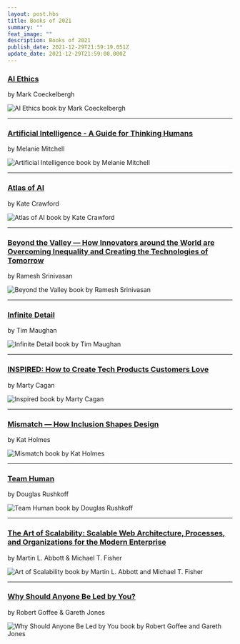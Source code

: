 ```yaml
---
layout: post.hbs
title: Books of 2021
summary: ""
feat_image: ""
description: Books of 2021
publish_date: 2021-12-29T21:59:19.051Z
update_date: 2021-12-29T21:59:00.000Z
---
```

<h3><a href="https://mitpress.mit.edu/books/ai-ethics" target="_blank">AI Ethics</a></h3>

by Mark Coeckelbergh

![AI Ethics book by Mark Coeckelbergh](/static/images/ai_ethics.png "AI Ethics book by Mark Coeckelbergh")

<hr>

<h3><a href="https://melaniemitchell.me/aibook/" target="_blank">Artificial Intelligence - A Guide for Thinking Humans</a></h3>

 by Melanie Mitchell

![Artificial Intelligence book by Melanie Mitchell](/static/images/artificial_intelligence.png "Artificial Intelligence book by Melanie Mitchell")

<hr>

<h3><a href="https://www.katecrawford.net/index.html" target="_blank">Atlas of AI</a></h3>

by Kate Crawford

![Atlas of AI book by Kate Crawford](/static/images/atlas_of_ai.png "Atlas of AI book by Kate Crawford")

<hr>

<h3><a href="https://mitpress.mit.edu/books/beyond-valley" target="_blank">Beyond the Valley — How Innovators around the World are Overcoming Inequality and Creating the Technologies of Tomorrow</a></h3>

by Ramesh Srinivasan

![Beyond the Valley book by Ramesh Srinivasan ](/static/images/beyond_the_valley.png "Beyond the Valley book by Ramesh Srinivasan ")

<hr>

<h3><a href="#" target="_blank">Infinite Detail</a></h3>

by Tim Maughan

![Infinite Detail book by Tim Maughan](/static/images/infinite_detail.png "Infinite Detail book by Tim Maughan")

<hr>

<h3><a href="https://svpg.com/inspired-how-to-create-products-customers-love/" target="_blank">INSPIRED: How to Create Tech Products Customers Love</a></h3>

by Marty Cagan

![Inspired book by Marty Cagan](/static/images/inspired.png "Inspired book by Marty Cagan")

<hr>

<h3><a href="https://mitpress.mit.edu/books/mismatch" target="_blank">Mismatch — How Inclusion Shapes Design</a></h3>

by Kat Holmes

![Mismatch book by Kat Holmes](/static/images/mismatch.png "Mismatch book by Kat Holmes")

<hr>

<h3><a href="https://rushkoff.com/books/team-human-book/" target="_blank">Team Human</a></h3>

by Douglas Rushkoff

![Team Human book by Douglas Rushkoff](/static/images/team_human.png "Team Human book by Douglas Rushkoff")

<hr>

<h3><a href="https://www.oreilly.com/library/view/art-of-scalability/9780134031408/" target="_blank">The Art of Scalability: Scalable Web Architecture, Processes, and Organizations for the Modern Enterprise</a></h3>

by Martin L. Abbott & Michael T. Fisher

![Art of Scalability book by Martin L. Abbott and Michael T. Fisher](/static/images/art_of_scalability.png "Art of Scalability book by Martin L. Abbott and Michael T. Fisher")

<hr>

<h3><a href="https://www.amazon.com/Why-Should-Anyone-Led-You/dp/1578519713" target="_blank">Why Should Anyone Be Led by You?</a></h3>

by Robert Goffee & Gareth Jones

![Why Should Anyone Be Led by You book by Robert Goffee and Gareth Jones](/static/images/why_would_lead.jpg "Why Should Anyone Be Led by You book by Robert Goffee and Gareth Jones")
